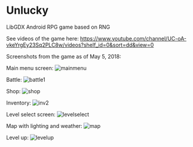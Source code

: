 # Unlucky
LibGDX Android RPG game based on RNG

See videos of the game here:
https://www.youtube.com/channel/UC-oA-vkeYrgEy23Sq2PLC8w/videos?shelf_id=0&sort=dd&view=0

Screenshots from the game as of May 5, 2018: 

Main menu screen:
![mainmenu](https://user-images.githubusercontent.com/29984767/38692381-85698bfc-3e51-11e8-9d91-3ad42d0fc11e.PNG)

Battle:
![battle1](https://user-images.githubusercontent.com/29984767/38692462-d1afaaf0-3e51-11e8-8acf-5dad5852f630.PNG)

Shop:
![shop](https://user-images.githubusercontent.com/29984767/39668560-b8f5cca6-509e-11e8-8ed9-5eb6663e18ab.PNG)

Inventory:
![inv2](https://user-images.githubusercontent.com/29984767/39668556-a775592e-509e-11e8-8aab-cb2d4fce72f1.PNG)

Level select screen:
![levelselect](https://user-images.githubusercontent.com/29984767/38692422-b27c81c6-3e51-11e8-97b8-a784539e4848.PNG)

Map with lighting and weather:
![map](https://user-images.githubusercontent.com/29984767/39668549-8d7c3c90-509e-11e8-828b-98686d169df9.PNG)

Level up:
![levelup](https://user-images.githubusercontent.com/29984767/38692473-d63b2efa-3e51-11e8-85d6-a92d3b8447fe.PNG)

